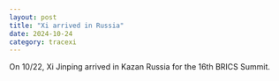 ```yaml
---
layout: post
title: "Xi arrived in Russia"
date: 2024-10-24
category: tracexi
---
```


On 10/22, Xi Jinping arrived in Kazan Russia for the 16th BRICS Summit.
